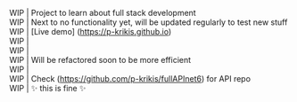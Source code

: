 WIP | Project to learn about full stack development<br>
WIP | Next to no functionality yet, will be updated regularly to test new stuff<br>
WIP | [Live demo] (https://p-krikis.github.io)<br>
WIP |<br>
WIP |<br>
WIP | Will be refactored soon to be more efficient<br>
WIP |<br>
WIP | Check (https://github.com/p-krikis/fullAPInet6) for API repo<br>
WIP | ✨ this is fine ✨<br>
